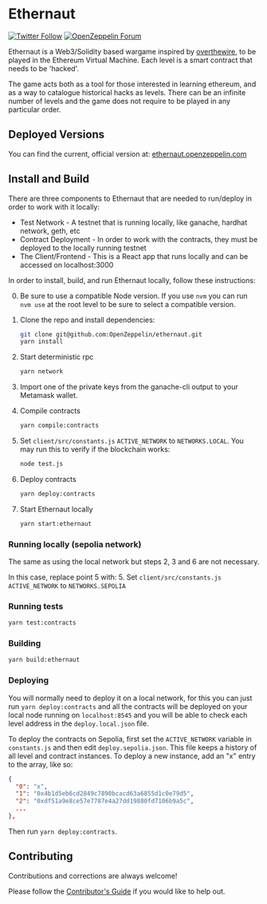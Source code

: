 # Ethernaut
 
[![Twitter Follow](https://img.shields.io/twitter/follow/OpenZeppelin?style=plastic&logo=twitter)](https://twitter.com/OpenZeppelin)
[![OpenZeppelin Forum](https://img.shields.io/badge/Ethernaut%20Forum%20-discuss-blue?style=plastic&logo=discourse)](https://forum.openzeppelin.com/tag/ethernaut)

Ethernaut is a Web3/Solidity based wargame inspired by [overthewire](https://overthewire.org), to be played in the Ethereum Virtual Machine. Each level is a smart contract that needs to be 'hacked'.

The game acts both as a tool for those interested in learning ethereum, and as a way to catalogue historical hacks as levels. There can be an infinite number of levels and the game does not require to be played in any particular order.

## Deployed Versions

You can find the current, official version at: [ethernaut.openzeppelin.com](https://ethernaut.openzeppelin.com)

## Install and Build

There are three components to Ethernaut that are needed to run/deploy in order to work with it locally:

- Test Network - A testnet that is running locally, like ganache, hardhat network, geth, etc
- Contract Deployment - In order to work with the contracts, they must be deployed to the locally running testnet
- The Client/Frontend - This is a React app that runs locally and can be accessed on localhost:3000

In order to install, build, and run Ethernaut locally, follow these instructions:

0. Be sure to use a compatible Node version. If you use `nvm` you can run `nvm use` at the root level to be sure to select a compatible version.

1. Clone the repo and install dependencies:

    ```bash
    git clone git@github.com:OpenZeppelin/ethernaut.git
    yarn install
    ```

2. Start deterministic rpc

    ```bash
    yarn network
    ```

3. Import one of the private keys from the ganache-cli output to your Metamask wallet.
4. Compile contracts

    ```bash
    yarn compile:contracts
    ```

5. Set `client/src/constants.js` `ACTIVE_NETWORK` to `NETWORKS.LOCAL`. You may run this to verify if the blockchain works:

    ```bash
    node test.js
    ```

6. Deploy contracts

    ```bash
    yarn deploy:contracts
    ```

7. Start Ethernaut locally

    ```bash
    yarn start:ethernaut
    ```

### Running locally (sepolia network)

The same as using the local network but steps 2, 3 and 6 are not necessary.

In this case, replace point 5 with:
5. Set `client/src/constants.js` `ACTIVE_NETWORK` to `NETWORKS.SEPOLIA`

### Running tests

```bash
yarn test:contracts
```

### Building

```bash
yarn build:ethernaut
```

### Deploying

You will normally need to deploy it on a local network, for this you can just run `yarn deploy:contracts` and all the contracts will be deployed on your local node running on `localhost:8545` and you will be able to check each level address in the `deploy.local.json` file.

To deploy the contracts on Sepolia, first set the `ACTIVE_NETWORK` variable in `constants.js` and then edit `deploy.sepolia.json`. This file keeps a history of all level and contract instances. To deploy a new instance, add an "x" entry to the array, like so:

```json
{
  "0": "x",
  "1": "0x4b1d5eb6cd2849c7890bcacd63a6855d1c0e79d5",
  "2": "0xdf51a9e8ce57e7787e4a27dd19880fd7106b9a5c",
  ...
},
```

Then run `yarn deploy:contracts`.

## Contributing

Contributions and corrections are always welcome!

Please follow the [Contributor's Guide](./CONTRIBUTING.md) if you would like to help out.
